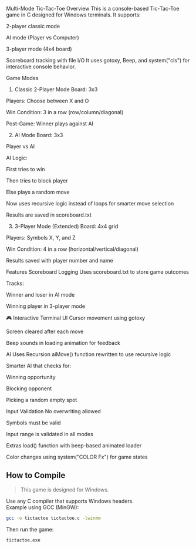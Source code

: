 Multi-Mode Tic-Tac-Toe
Overview
This is a console-based Tic-Tac-Toe game in C designed for Windows terminals. It supports:

2-player classic mode

AI mode (Player vs Computer)

3-player mode (4x4 board)

Scoreboard tracking with file I/O
It uses gotoxy, Beep, and system("cls") for interactive console behavior.

Game Modes
1. Classic 2-Player Mode
Board: 3x3

Players: Choose between X and O

Win Condition: 3 in a row (row/column/diagonal)

Post-Game: Winner plays against AI

2. AI Mode
Board: 3x3

Player vs AI

AI Logic:

First tries to win

Then tries to block player

Else plays a random move

Now uses recursive logic instead of loops for smarter move selection

Results are saved in scoreboard.txt

3. 3-Player Mode (Extended)
Board: 4x4 grid

Players: Symbols X, Y, and Z

Win Condition: 4 in a row (horizontal/vertical/diagonal)

Results saved with player number and name

Features
 Scoreboard Logging
Uses scoreboard.txt to store game outcomes

Tracks:

Winner and loser in AI mode

Winning player in 3-player mode

🎮 Interactive Terminal UI
Cursor movement using gotoxy

Screen cleared after each move

Beep sounds in loading animation for feedback

 AI Uses Recursion
aiMove() function rewritten to use recursive logic

Smarter AI that checks for:

Winning opportunity

Blocking opponent

Picking a random empty spot

 Input Validation
No overwriting allowed

Symbols must be valid

Input range is validated in all modes

 Extras
load() function with beep-based animated loader

Color changes using system("COLOR Fx") for game states
## How to Compile

> This game is designed for Windows.

Use any C compiler that supports Windows headers.  
Example using GCC (MinGW):

```bash
gcc -o tictactoe tictactoe.c -lwinmm
```

Then run the game:

```bash
tictactoe.exe
```

